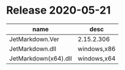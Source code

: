 # Release 2020-05-21
|name|desc|
|-|-|
|JetMarkdown.Ver|2.15.2.306|
|JetMarkdown.dll|windows,x86|
|JetMarkdown(x64).dll|windows,x64|
